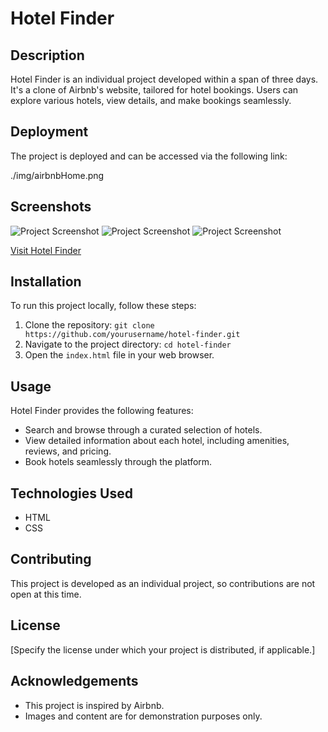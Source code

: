 # Hotel Finder

## Description
Hotel Finder is an individual project developed within a span of three days. It's a clone of Airbnb's website, tailored for hotel bookings. Users can explore various hotels, view details, and make bookings seamlessly.

## Deployment
The project is deployed and can be accessed via the following link:


./img/airbnbHome.png
## Screenshots 
![Project Screenshot](./img/airbnbHome.png)
![Project Screenshot](./img/hotelpage.png)
![Project Screenshot](./img/hotelcal.png)


[Visit Hotel Finder](https://your-deployment-link.com)

## Installation
To run this project locally, follow these steps:

1. Clone the repository: `git clone https://github.com/yourusername/hotel-finder.git`
2. Navigate to the project directory: `cd hotel-finder`
3. Open the `index.html` file in your web browser.

## Usage
Hotel Finder provides the following features:
- Search and browse through a curated selection of hotels.
- View detailed information about each hotel, including amenities, reviews, and pricing.
- Book hotels seamlessly through the platform.

## Technologies Used
- HTML
- CSS

## Contributing
This project is developed as an individual project, so contributions are not open at this time.

## License
[Specify the license under which your project is distributed, if applicable.]

## Acknowledgements
- This project is inspired by Airbnb.
- Images and content are for demonstration purposes only.

